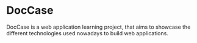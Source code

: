 # DocCase
DocCase is a web application learning project, that aims to showcase the different technologies used nowadays to build web applications.
